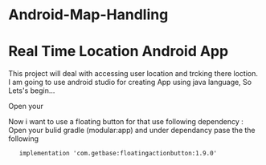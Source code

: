 # Android-Map-Handling
# Real  Time Location Android App


This project will deal with accessing user location and trcking there loction.
I am going to use android studio for creating App using java language, 
So Lets's begin...

Open your 


Now i want to use a floating button for that use following dependency :
  Open your bulid gradle (modular:app) and under dependancy pase the the following 
       
       implementation 'com.getbase:floatingactionbutton:1.9.0'
